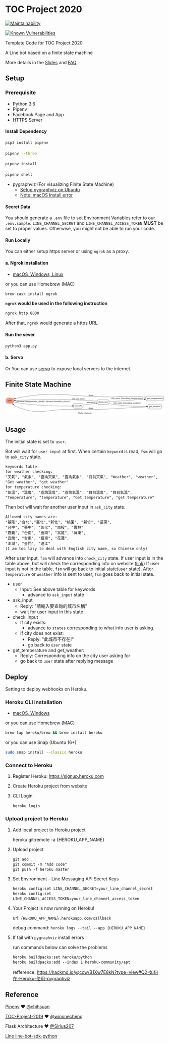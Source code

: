 # TOC Project 2020

[![Maintainability](https://api.codeclimate.com/v1/badges/dc7fa47fcd809b99d087/maintainability)](https://codeclimate.com/github/NCKU-CCS/TOC-Project-2020/maintainability)

[![Known Vulnerabilities](https://snyk.io/test/github/NCKU-CCS/TOC-Project-2020/badge.svg)](https://snyk.io/test/github/NCKU-CCS/TOC-Project-2020)


Template Code for TOC Project 2020

A Line bot based on a finite state machine

More details in the [Slides](https://hackmd.io/@TTW/ToC-2019-Project#) and [FAQ](https://hackmd.io/s/B1Xw7E8kN)

## Setup

### Prerequisite
* Python 3.6
* Pipenv
* Facebook Page and App
* HTTPS Server

#### Install Dependency
```sh
pip3 install pipenv

pipenv --three

pipenv install

pipenv shell
```

* pygraphviz (For visualizing Finite State Machine)
    * [Setup pygraphviz on Ubuntu](http://www.jianshu.com/p/a3da7ecc5303)
	* [Note: macOS Install error](https://github.com/pygraphviz/pygraphviz/issues/100)


#### Secret Data
You should generate a `.env` file to set Environment Variables refer to our `.env.sample`.
`LINE_CHANNEL_SECRET` and `LINE_CHANNEL_ACCESS_TOKEN` **MUST** be set to proper values.
Otherwise, you might not be able to run your code.

#### Run Locally
You can either setup https server or using `ngrok` as a proxy.

#### a. Ngrok installation
* [ macOS, Windows, Linux](https://ngrok.com/download)

or you can use Homebrew (MAC)
```sh
brew cask install ngrok
```

**`ngrok` would be used in the following instruction**

```sh
ngrok http 8000
```

After that, `ngrok` would generate a https URL.

#### Run the sever

```sh
python3 app.py
```

#### b. Servo

Or You can use [servo](http://serveo.net/) to expose local servers to the internet.


## Finite State Machine
![fsm](./fsm.png)

## Usage
The initial state is set to `user`.

Bot will wait for `user input` at first.
When certain `keyword` is read, `fsm` will go to `ask_city` state.
```
keywords table:
for weather checking:
"天氣", "氣象", "查詢天氣", "查詢氣象", "目前天氣", "Weather", "weather", "Get weather", "get weather"
for temperature checking:
"氣溫", "溫度", "查詢溫度", "查詢氣溫", "目前溫度", "目前氣溫", "Temperature", "temperature", "Get temperature", "get temperature"
```
Then bot will wait for another user input in `ask_city` state.
```
Allowed city names are:
"基隆","台北","臺北","新北", "桃園", "新竹", "苗栗", 
"台中", "臺中", "彰化", "南投", "雲林"
"嘉義", "台南", "臺南", "高雄", "屏東", 
"宜蘭", "台東", "臺東", "花蓮",
"澎湖", "金門", "連江"
(I am too lazy to deal with English city name, so Chinese only)
```
After user input, `fsm` will advance into `check_city` state.
If user input is in the table above, bot will check the corresponding info on website.([link](https://www.cwb.gov.tw/V8/C/W/OBS_Map.html))
If user input is not in the table, `fsm` will go back to initial state(`user` state).
After `temperature` or `weather` info is sent to user, `fsm` goes back to initial state. 
* user
	* Input: See above table for keywords
		* advance to `ask_input` state
* ask_input
	* Reply: "請輸入要查詢的城市名稱"
	* wait for user input in this state
* check_input
	* If city exists:
		* advance to `states` corresponding to what info user is asking.
	* If city does not exist:
		* Reply: "此城市不存在!"
		* go back to `user` state
* get_temperature and get_weather:
	* Reply: Corresponding info on the city user asking for
	* go back to `user` state after replying message

## Deploy
Setting to deploy webhooks on Heroku.

### Heroku CLI installation

* [macOS, Windows](https://devcenter.heroku.com/articles/heroku-cli)

or you can use Homebrew (MAC)
```sh
brew tap heroku/brew && brew install heroku
```

or you can use Snap (Ubuntu 16+)
```sh
sudo snap install --classic heroku
```

### Connect to Heroku

1. Register Heroku: https://signup.heroku.com

2. Create Heroku project from website

3. CLI Login

	`heroku login`

### Upload project to Heroku

1. Add local project to Heroku project

	heroku git:remote -a {HEROKU_APP_NAME}

2. Upload project

	```
	git add .
	git commit -m "Add code"
	git push -f heroku master
	```

3. Set Environment - Line Messaging API Secret Keys

	```
	heroku config:set LINE_CHANNEL_SECRET=your_line_channel_secret
	heroku config:set LINE_CHANNEL_ACCESS_TOKEN=your_line_channel_access_token
	```

4. Your Project is now running on Heroku!

	url: `{HEROKU_APP_NAME}.herokuapp.com/callback`

	debug command: `heroku logs --tail --app {HEROKU_APP_NAME}`

5. If fail with `pygraphviz` install errors

	run commands below can solve the problems
	```
	heroku buildpacks:set heroku/python
	heroku buildpacks:add --index 1 heroku-community/apt
	```

	refference: https://hackmd.io/@ccw/B1Xw7E8kN?type=view#Q2-如何在-Heroku-使用-pygraphviz

## Reference
[Pipenv](https://medium.com/@chihsuan/pipenv-更簡單-更快速的-python-套件管理工具-135a47e504f4) ❤️ [@chihsuan](https://github.com/chihsuan)

[TOC-Project-2019](https://github.com/winonecheng/TOC-Project-2019) ❤️ [@winonecheng](https://github.com/winonecheng)

Flask Architecture ❤️ [@Sirius207](https://github.com/Sirius207)

[Line line-bot-sdk-python](https://github.com/line/line-bot-sdk-python/tree/master/examples/flask-echo)
